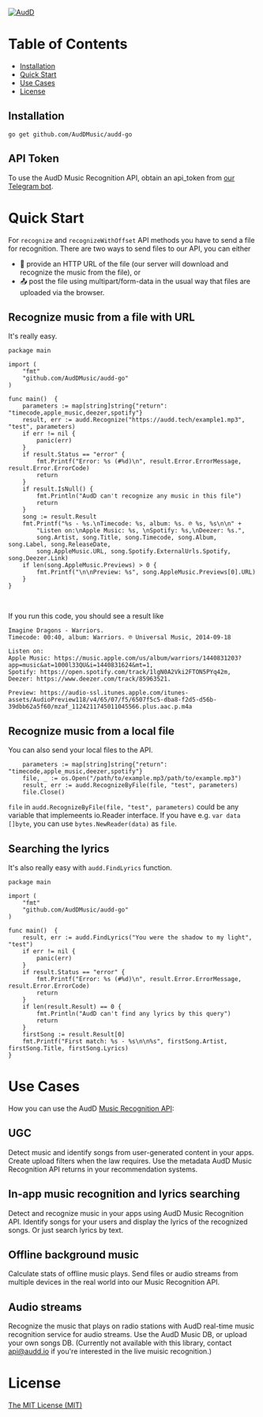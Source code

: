 [![AudD](https://audd.io/images/1.png)](https://audd.io/)

# Table of Contents

* [Installation](#installation)
* [Quick Start](#quick-start)
* [Use Cases](#use-cases)
* [License](#license)

<a name="installation"></a>
## Installation
`go get github.com/AudDMusic/audd-go`

## API Token
To use the AudD Music Recognition API, obtain an api_token from [our Telegram bot](https://t.me/auddbot?start=api).

<a name="quick-start"></a>
# Quick Start
For `recognize` and `recognizeWithOffset` API methods you have to send a file for recognition. There are two ways to send files to our API, you can either
- 🔗 provide an HTTP URL of the file (our server will download and recognize the music from the file), or
- 📤 post the file using multipart/form-data in the usual way that files are uploaded via the browser.

## Recognize music from a file with URL
It's really easy.
```
package main

import (
	"fmt"
	"github.com/AudDMusic/audd-go"
)

func main()  {
	parameters := map[string]string{"return": "timecode,apple_music,deezer,spotify"}
	result, err := audd.Recognize("https://audd.tech/example1.mp3", "test", parameters)
	if err != nil {
		panic(err)
	}
	if result.Status == "error" {
		fmt.Printf("Error: %s (#%d)\n", result.Error.ErrorMessage, result.Error.ErrorCode)
		return
	}
	if result.IsNull() {
		fmt.Println("AudD can't recognize any music in this file")
		return
	}
	song := result.Result
	fmt.Printf("%s - %s.\nTimecode: %s, album: %s. ℗ %s, %s\n\n" +
		"Listen on:\nApple Music: %s, \nSpotify: %s,\nDeezer: %s.",
		song.Artist, song.Title, song.Timecode, song.Album, song.Label, song.ReleaseDate,
		song.AppleMusic.URL, song.Spotify.ExternalUrls.Spotify, song.Deezer.Link)
	if len(song.AppleMusic.Previews) > 0 {
		fmt.Printf("\n\nPreview: %s", song.AppleMusic.Previews[0].URL)
	}
}
```
</br>

If you run this code, you should see a result like

```
Imagine Dragons - Warriors.
Timecode: 00:40, album: Warriors. ℗ Universal Music, 2014-09-18

Listen on:
Apple Music: https://music.apple.com/us/album/warriors/1440831203?app=music&at=1000l33QU&i=1440831624&mt=1,
Spotify: https://open.spotify.com/track/1lgN0A2Vki2FTON5PYq42m,
Deezer: https://www.deezer.com/track/85963521.

Preview: https://audio-ssl.itunes.apple.com/itunes-assets/AudioPreview118/v4/65/07/f5/6507f5c5-dba8-f2d5-d56b-39dbb62a5f60/mzaf_1124211745011045566.plus.aac.p.m4a
```

## Recognize music from a local file
You can also send your local files to the API.
```
	parameters := map[string]string{"return": "timecode,apple_music,deezer,spotify"}
	file, _ := os.Open("/path/to/example.mp3/path/to/example.mp3")
	result, err := audd.RecognizeByFile(file, "test", parameters)
	file.Close()
```
`file` in `audd.RecognizeByFile(file, "test", parameters)` could be any variable that implemeents io.Reader interface. If you have e.g. `var data []byte`, you can use `bytes.NewReader(data)` as `file`.

## Searching the lyrics
It's also really easy with `audd.FindLyrics` function.
```
package main

import (
	"fmt"
	"github.com/AudDMusic/audd-go"
)

func main()  {
	result, err := audd.FindLyrics("You were the shadow to my light", "test")
	if err != nil {
		panic(err)
	}
	if result.Status == "error" {
		fmt.Printf("Error: %s (#%d)\n", result.Error.ErrorMessage, result.Error.ErrorCode)
		return
	}
	if len(result.Result) == 0 {
		fmt.Println("AudD can't find any lyrics by this query")
		return
	}
	firstSong := result.Result[0]
	fmt.Printf("First match: %s - %s\n\n%s", firstSong.Artist, firstSong.Title, firstSong.Lyrics)
}
```
<a name="use-cases"></a>
# Use Cases
How you can use the AudD [Music Recognition API](https://audd.io/):
## UGC
Detect music and identify songs from user-generated content in your apps. Create upload filters when the law requires. Use the metadata AudD Music Recognition API returns in your recommendation systems.
## In-app music recognition and lyrics searching
Detect and recognize music in your apps using AudD Music Recognition API. Identify songs for your users and display the lyrics of the recognized songs. Or just search lyrics by text.
## Offline background music
Calculate stats of offline music plays. Send files or audio streams from multiple devices in the real world into our Music Recognition API.
## Audio streams
Recognize the music that plays on radio stations with AudD real-time music recognition service for audio streams. Use the AudD Music DB, or upload your own songs DB. (Currently not available with this library, contact api@audd.io if you're interested in the live muisic recognition.)
<a name="license"></a>
# License
[The MIT License (MIT)](LICENSE)
